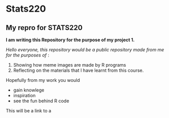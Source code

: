 # Stats220

## My repro for STATS220
**I am writing this Repository for the purpose of my project 1.**

*Hello everyone, this repository would be a public repository made from me for the purposes of* :
1. Showing how meme images are made by R programs 
2. Reflecting on the materials that I have learnt from this course. 

Hopefully from my work you would
* gain knowlege 
* inspiration 
* see the fun behind R code

This will be a link to a 
